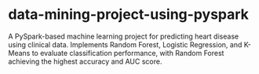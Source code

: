# data-mining-project-using-pyspark
A PySpark-based machine learning project for predicting heart disease using clinical data. Implements Random Forest, Logistic Regression, and K-Means to evaluate classification performance, with Random Forest achieving the highest accuracy and AUC score.
